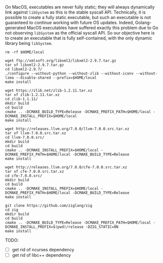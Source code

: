 On MacOS, executables are never fully static; they will always dynamically link against `libSystem` as this is the stable syscall API. Technically, it is possible to create a fully static executable, but such an executable is not guaranteed to continue working with future OS updates. Indeed, Golang-generated MacOS executables have suffered exactly this problem due to Go not observing `libSystem` as the official syscall API. So our objective here is to create an executable that is fully self-contained, with the only dynamic library being `libSystem`.

```
rm -rf $HOME/local

wget ftp://xmlsoft.org/libxml2/libxml2-2.9.7.tar.gz
tar xf libxml2-2.9.7.tar.gz
cd libxml2-2.9.7/
./configure --without-python --without-zlib --without-iconv --without-lzma --disable-shared --prefix=$HOME/local
make install

wget https://zlib.net/zlib-1.2.11.tar.xz
tar xf zlib-1.2.11.tar.xz
cd zlib-1.1.11/
mkdir build
cd build
cmake .. -DCMAKE_BUILD_TYPE=Release -DCMAKE_PREFIX_PATH=$HOME/local -DCMAKE_INSTALL_PREFIX=$HOME/local
make install

wget http://releases.llvm.org/7.0.0/llvm-7.0.0.src.tar.xz
tar xf llvm-7.0.0.src.tar.xz
cd llvm-7.0.0.src/
mkdir build
cd build
cmake .. -DCMAKE_INSTALL_PREFIX=$HOME/local -DCMAKE_PREFIX_PATH=$HOME/local -DCMAKE_BUILD_TYPE=Release
make install

wget http://releases.llvm.org/7.0.0/cfe-7.0.0.src.tar.xz
tar xf cfe-7.0.0.src.tar.xz
cd cfe-7.0.0.src/
mkdir build
cd build
cmake .. -DCMAKE_INSTALL_PREFIX=$HOME/local -DCMAKE_PREFIX_PATH=$HOME/local -DCMAKE_BUILD_TYPE=Release
make install

git clone https://github.com/ziglang/zig
cd zig
mkdir build
cd build
cmake .. -DCMAKE_BUILD_TYPE=Release -DCMAKE_PREFIX_PATH=$HOME/local -DCMAKE_INSTALL_PREFIX=$(pwd)/release -DZIG_STATIC=ON
make install
```

TODO:
 * [ ] get rid of ncurses dependency
 * [ ] get rid of libc++ dependency